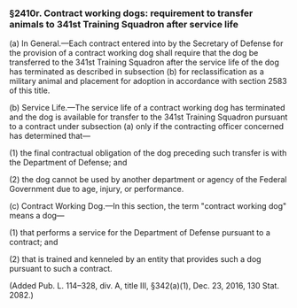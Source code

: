 ### §2410r. Contract working dogs: requirement to transfer animals to 341st Training Squadron after service life ###

(a) In General.—Each contract entered into by the Secretary of Defense for the provision of a contract working dog shall require that the dog be transferred to the 341st Training Squadron after the service life of the dog has terminated as described in subsection (b) for reclassification as a military animal and placement for adoption in accordance with section 2583 of this title.

(b) Service Life.—The service life of a contract working dog has terminated and the dog is available for transfer to the 341st Training Squadron pursuant to a contract under subsection (a) only if the contracting officer concerned has determined that—

(1) the final contractual obligation of the dog preceding such transfer is with the Department of Defense; and

(2) the dog cannot be used by another department or agency of the Federal Government due to age, injury, or performance.

(c) Contract Working Dog.—In this section, the term "contract working dog" means a dog—

(1) that performs a service for the Department of Defense pursuant to a contract; and

(2) that is trained and kenneled by an entity that provides such a dog pursuant to such a contract.

(Added Pub. L. 114–328, div. A, title III, §342(a)(1), Dec. 23, 2016, 130 Stat. 2082.)